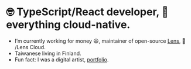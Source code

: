 # :nerd_face: TypeScript/React developer, :hugs: everything cloud-native.

- I’m currently working for money :laughing:, maintainer of open-source [Lens](https://github.com/lensapp/lens), 🌱 /Lens Cloud.
- Taiwanese living in Finland.
- Fun fact: I was a digital artist, [portfolio](https://chenhunghan.github.io/).

